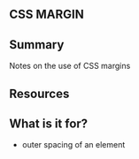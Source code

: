 ## CSS MARGIN

## Summary

Notes on the use of CSS margins

## Resources

## What is it for?

- outer spacing of an element
